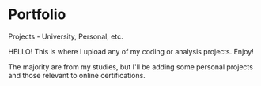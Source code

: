 # Portfolio
Projects - University, Personal, etc.

HELLO! This is where I upload any of my coding or analysis projects. Enjoy!

The majority are from my studies, but I'll be adding some personal projects and those relevant to online certifications.
